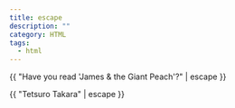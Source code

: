 ```yaml
---
title: escape
description: ""
category: HTML
tags:
  - html
---
```


{{ "Have you read 'James & the Giant Peach'?" | escape }}
<!-- Output: "Have you read &#39;James &amp; the Giant Peach&#39;?" -->

{{ "Tetsuro Takara" | escape }}
<!-- Output: "Tetsuro Takara" -->
